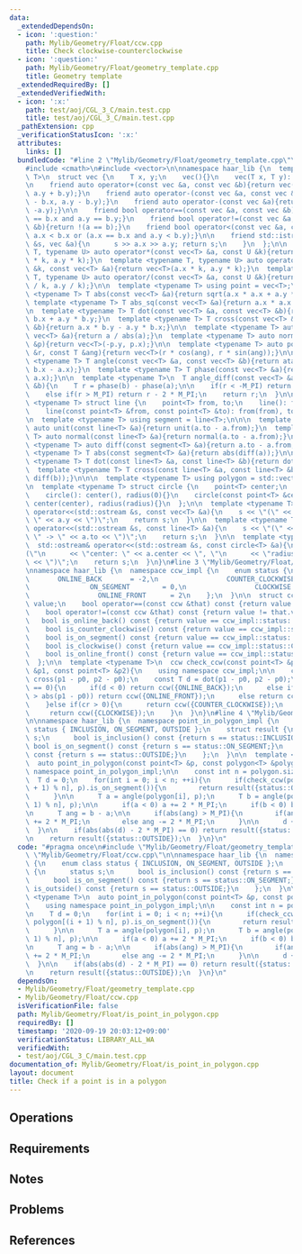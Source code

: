 ```yaml
---
data:
  _extendedDependsOn:
  - icon: ':question:'
    path: Mylib/Geometry/Float/ccw.cpp
    title: Check clockwise-counterclockwise
  - icon: ':question:'
    path: Mylib/Geometry/Float/geometry_template.cpp
    title: Geometry template
  _extendedRequiredBy: []
  _extendedVerifiedWith:
  - icon: ':x:'
    path: test/aoj/CGL_3_C/main.test.cpp
    title: test/aoj/CGL_3_C/main.test.cpp
  _pathExtension: cpp
  _verificationStatusIcon: ':x:'
  attributes:
    links: []
  bundledCode: "#line 2 \"Mylib/Geometry/Float/geometry_template.cpp\"\n#include <iostream>\n\
    #include <cmath>\n#include <vector>\n\nnamespace haar_lib {\n  template <typename\
    \ T>\n  struct vec {\n    T x, y;\n    vec(){}\n    vec(T x, T y): x(x), y(y){}\n\
    \n    friend auto operator+(const vec &a, const vec &b){return vec(a.x + b.x,\
    \ a.y + b.y);}\n    friend auto operator-(const vec &a, const vec &b){return vec(a.x\
    \ - b.x, a.y - b.y);}\n    friend auto operator-(const vec &a){return vec(-a.x,\
    \ -a.y);}\n\n    friend bool operator==(const vec &a, const vec &b){return a.x\
    \ == b.x and a.y == b.y;}\n    friend bool operator!=(const vec &a, const vec\
    \ &b){return !(a == b);}\n    friend bool operator<(const vec &a, const vec &b){return\
    \ a.x < b.x or (a.x == b.x and a.y < b.y);}\n\n    friend std::istream& operator>>(std::istream\
    \ &s, vec &a){\n      s >> a.x >> a.y; return s;\n    }\n  };\n\n  template <typename\
    \ T, typename U> auto operator*(const vec<T> &a, const U &k){return vec<T>(a.x\
    \ * k, a.y * k);}\n  template <typename T, typename U> auto operator*(const U\
    \ &k, const vec<T> &a){return vec<T>(a.x * k, a.y * k);}\n  template <typename\
    \ T, typename U> auto operator/(const vec<T> &a, const U &k){return vec<T>(a.x\
    \ / k, a.y / k);}\n\n  template <typename T> using point = vec<T>;\n\n  template\
    \ <typename T> T abs(const vec<T> &a){return sqrt(a.x * a.x + a.y * a.y);}\n \
    \ template <typename T> T abs_sq(const vec<T> &a){return a.x * a.x + a.y * a.y;}\n\
    \n  template <typename T> T dot(const vec<T> &a, const vec<T> &b){return a.x *\
    \ b.x + a.y * b.y;}\n  template <typename T> T cross(const vec<T> &a, const vec<T>\
    \ &b){return a.x * b.y - a.y * b.x;}\n\n  template <typename T> auto unit(const\
    \ vec<T> &a){return a / abs(a);}\n  template <typename T> auto normal(const vec<T>\
    \ &p){return vec<T>(-p.y, p.x);}\n\n  template <typename T> auto polar(const T\
    \ &r, const T &ang){return vec<T>(r * cos(ang), r * sin(ang));}\n\n  template\
    \ <typename T> T angle(const vec<T> &a, const vec<T> &b){return atan2(b.y - a.y,\
    \ b.x - a.x);}\n  template <typename T> T phase(const vec<T> &a){return atan2(a.y,\
    \ a.x);}\n\n  template <typename T>\n  T angle_diff(const vec<T> &a, const vec<T>\
    \ &b){\n    T r = phase(b) - phase(a);\n\n    if(r < -M_PI) return r + 2 * M_PI;\n\
    \    else if(r > M_PI) return r - 2 * M_PI;\n    return r;\n  }\n\n\n  template\
    \ <typename T> struct line {\n    point<T> from, to;\n    line(): from(), to(){}\n\
    \    line(const point<T> &from, const point<T> &to): from(from), to(to){}\n  };\n\
    \n  template <typename T> using segment = line<T>;\n\n\n  template <typename T>\
    \ auto unit(const line<T> &a){return unit(a.to - a.from);}\n  template <typename\
    \ T> auto normal(const line<T> &a){return normal(a.to - a.from);}\n\n  template\
    \ <typename T> auto diff(const segment<T> &a){return a.to - a.from;}\n\n  template\
    \ <typename T> T abs(const segment<T> &a){return abs(diff(a));}\n\n  template\
    \ <typename T> T dot(const line<T> &a, const line<T> &b){return dot(diff(a), diff(b));}\n\
    \  template <typename T> T cross(const line<T> &a, const line<T> &b){return cross(diff(a),\
    \ diff(b));}\n\n\n  template <typename T> using polygon = std::vector<point<T>>;\n\
    \n  template <typename T> struct circle {\n    point<T> center;\n    T radius;\n\
    \    circle(): center(), radius(0){}\n    circle(const point<T> &center, T radius):\
    \ center(center), radius(radius){}\n  };\n\n  template <typename T>\n  std::ostream&\
    \ operator<<(std::ostream &s, const vec<T> &a){\n    s << \"(\" << a.x << \",\
    \ \" << a.y << \")\";\n    return s;\n  }\n\n  template <typename T>\n  std::ostream&\
    \ operator<<(std::ostream &s, const line<T> &a){\n    s << \"(\" << a.from <<\
    \ \" -> \" << a.to << \")\";\n    return s;\n  }\n\n  template <typename T>\n\
    \  std::ostream& operator<<(std::ostream &s, const circle<T> &a){\n    s << \"\
    (\"\n      << \"center: \" << a.center << \", \"\n      << \"radius: \" << a.radius\
    \ << \")\";\n    return s;\n  }\n}\n#line 3 \"Mylib/Geometry/Float/ccw.cpp\"\n\
    \nnamespace haar_lib {\n  namespace ccw_impl {\n    enum status {\n          \
    \       ONLINE_BACK       = -2,\n                 COUNTER_CLOCKWISE = -1,\n  \
    \               ON_SEGMENT        = 0,\n                 CLOCKWISE         = 1,\n\
    \                 ONLINE_FRONT      = 2\n    };\n  }\n\n  struct ccw {\n    ccw_impl::status\
    \ value;\n    bool operator==(const ccw &that) const {return value == that.value;};\n\
    \    bool operator!=(const ccw &that) const {return value != that.value;};\n \
    \   bool is_online_back() const {return value == ccw_impl::status::ONLINE_BACK;}\n\
    \    bool is_counter_clockwise() const {return value == ccw_impl::status::COUNTER_CLOCKWISE;}\n\
    \    bool is_on_segment() const {return value == ccw_impl::status::ON_SEGMENT;}\n\
    \    bool is_clockwise() const {return value == ccw_impl::status::CLOCKWISE;}\n\
    \    bool is_online_front() const {return value == ccw_impl::status::ONLINE_FRONT;}\n\
    \  };\n\n  template <typename T>\n  ccw check_ccw(const point<T> &p0, const point<T>\
    \ &p1, const point<T> &p2){\n    using namespace ccw_impl;\n\n    const T cr =\
    \ cross(p1 - p0, p2 - p0);\n    const T d = dot(p1 - p0, p2 - p0);\n\n    if(cr\
    \ == 0){\n      if(d < 0) return ccw({ONLINE_BACK});\n      else if(abs(p2 - p0)\
    \ > abs(p1 - p0)) return ccw({ONLINE_FRONT});\n      else return ccw({ON_SEGMENT});\n\
    \    }else if(cr > 0){\n      return ccw({COUNTER_CLOCKWISE});\n    }else{\n \
    \     return ccw({CLOCKWISE});\n    }\n  }\n}\n#line 4 \"Mylib/Geometry/Float/is_point_in_polygon.cpp\"\
    \n\nnamespace haar_lib {\n  namespace point_in_polygon_impl {\n    enum class\
    \ status { INCLUSION, ON_SEGMENT, OUTSIDE };\n    struct result {\n      status\
    \ s;\n      bool is_inclusion() const {return s == status::INCLUSION;}\n     \
    \ bool is_on_segment() const {return s == status::ON_SEGMENT;}\n      bool is_outside()\
    \ const {return s == status::OUTSIDE;}\n    };\n  }\n\n  template <typename T>\n\
    \  auto point_in_polygon(const point<T> &p, const polygon<T> &polygon){\n    using\
    \ namespace point_in_polygon_impl;\n\n    const int n = polygon.size();\n\n  \
    \  T d = 0;\n    for(int i = 0; i < n; ++i){\n      if(check_ccw(polygon[i], polygon[(i\
    \ + 1) % n], p).is_on_segment()){\n        return result({status::ON_SEGMENT});\n\
    \      }\n\n      T a = angle(polygon[i], p);\n      T b = angle(polygon[(i +\
    \ 1) % n], p);\n\n      if(a < 0) a += 2 * M_PI;\n      if(b < 0) b += 2 * M_PI;\n\
    \n      T ang = b - a;\n\n      if(abs(ang) > M_PI){\n        if(ang <= 0) ang\
    \ += 2 * M_PI;\n        else ang -= 2 * M_PI;\n      }\n\n      d += ang;\n  \
    \  }\n\n    if(abs(abs(d) - 2 * M_PI) == 0) return result({status::INCLUSION});\n\
    \n    return result({status::OUTSIDE});\n  }\n}\n"
  code: "#pragma once\n#include \"Mylib/Geometry/Float/geometry_template.cpp\"\n#include\
    \ \"Mylib/Geometry/Float/ccw.cpp\"\n\nnamespace haar_lib {\n  namespace point_in_polygon_impl\
    \ {\n    enum class status { INCLUSION, ON_SEGMENT, OUTSIDE };\n    struct result\
    \ {\n      status s;\n      bool is_inclusion() const {return s == status::INCLUSION;}\n\
    \      bool is_on_segment() const {return s == status::ON_SEGMENT;}\n      bool\
    \ is_outside() const {return s == status::OUTSIDE;}\n    };\n  }\n\n  template\
    \ <typename T>\n  auto point_in_polygon(const point<T> &p, const polygon<T> &polygon){\n\
    \    using namespace point_in_polygon_impl;\n\n    const int n = polygon.size();\n\
    \n    T d = 0;\n    for(int i = 0; i < n; ++i){\n      if(check_ccw(polygon[i],\
    \ polygon[(i + 1) % n], p).is_on_segment()){\n        return result({status::ON_SEGMENT});\n\
    \      }\n\n      T a = angle(polygon[i], p);\n      T b = angle(polygon[(i +\
    \ 1) % n], p);\n\n      if(a < 0) a += 2 * M_PI;\n      if(b < 0) b += 2 * M_PI;\n\
    \n      T ang = b - a;\n\n      if(abs(ang) > M_PI){\n        if(ang <= 0) ang\
    \ += 2 * M_PI;\n        else ang -= 2 * M_PI;\n      }\n\n      d += ang;\n  \
    \  }\n\n    if(abs(abs(d) - 2 * M_PI) == 0) return result({status::INCLUSION});\n\
    \n    return result({status::OUTSIDE});\n  }\n}\n"
  dependsOn:
  - Mylib/Geometry/Float/geometry_template.cpp
  - Mylib/Geometry/Float/ccw.cpp
  isVerificationFile: false
  path: Mylib/Geometry/Float/is_point_in_polygon.cpp
  requiredBy: []
  timestamp: '2020-09-19 20:03:12+09:00'
  verificationStatus: LIBRARY_ALL_WA
  verifiedWith:
  - test/aoj/CGL_3_C/main.test.cpp
documentation_of: Mylib/Geometry/Float/is_point_in_polygon.cpp
layout: document
title: Check if a point is in a polygon
---
```


## Operations

## Requirements

## Notes

## Problems

## References
